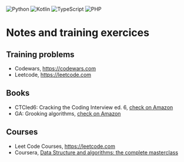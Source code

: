 
<p style="text-align: left">
    <img alt="Python" src="https://img.shields.io/badge/Python-30-grey" />
    <img alt="Kotlin" src="https://img.shields.io/badge/Kotlin-3-grey" />
    <img alt="TypeScript" src="https://img.shields.io/badge/TypeScript-7-grey" />
    <img alt="PHP" src="https://img.shields.io/badge/PHP-1-grey" />
</p>

# Notes and training exercices

## Training problems

* Codewars, https://codewars.com
* Leetcode, https://leetcode.com

## Books

* CTCIed6: Cracking the Coding Interview ed. 6, <a href="https://www.amazon.com/Cracking-Coding-Interview-Programming-Questions/dp/0984782850">check on Amazon</a>
* GA: Grooking algorithms, <a href="https://www.amazon.com/Grokking-Algorithms-illustrated-programmers-curious/dp/1617292230/ref=pd_bxgy_img_3/146-4827180-2399747?_encoding=UTF8&pd_rd_i=1617292230&pd_rd_r=71f11629-f75a-429b-9759-2d7cc01476eb&pd_rd_w=QtGxe&pd_rd_wg=7MNgP&pf_rd_p=f325d01c-4658-4593-be83-3e12ca663f0e&pf_rd_r=8RZPFJ44V9B6GX5EEP94&psc=1&refRID=8RZPFJ44V9B6GX5EEP94">check on Amazon</a>

## Courses

* Leet Code Courses, https://leetcode.com
* Coursera, <a href="https://www.packtpub.com/product/data-structures-and-algorithms-the-complete-masterclass-video/9781801078504">Data Structure and algorithms: the complete masterclass</a>